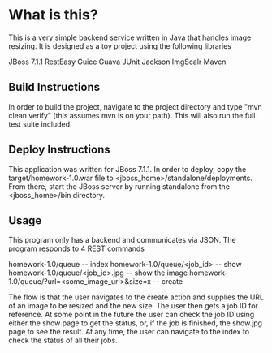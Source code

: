 # What is this? 
This is a very simple backend service written in Java that handles image resizing.  It is designed as a toy project
using the following libraries

JBoss 7.1.1
RestEasy
Guice
Guava
JUnit
Jackson
ImgScalr
Maven

## Build Instructions
In order to build the project, navigate to the project directory and type "mvn clean verify" (this assumes mvn is
on your path).  This will also run the full test suite included.

## Deploy Instructions
This application was written for JBoss 7.1.1.  In order to deploy, copy the target/homework-1.0.war file to
<jboss_home>/standalone/deployments.  From there, start the JBoss server by running standalone from the
<jboss_home>/bin directory.

## Usage
This program only has a backend and communicates via JSON.  The program responds to 4 REST commands

homework-1.0/queue -- index
homework-1.0/queue/<job_id> -- show
homework-1.0/queue/<job_id>.jpg -- show the image
homework-1.0/queue/?url=<some_image_url>&size=<width>x<height> -- create

The flow is that the user navigates to the create action and supplies the URL of an image to be resized and the
new size.  The user then gets a job ID for reference.  At some point in the future the user can check the job ID
using either the show page to get the status, or, if the job is finished, the show.jpg page to see the result.  At
any time, the user can navigate to the index to check the status of all their jobs.


